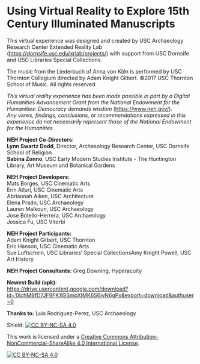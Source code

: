 # Using Virtual Reality to Explore 15th Century Illuminated Manuscripts



This virtual experience was designed and created by USC Archaeology Research Center Extended Reality Lab (https://dornsife.usc.edu/xrlab/projects/) with support from USC Dornsife and USC Libraries Special Collections. 

The music from the Liederbuch of Anna von Köln is performed by USC Thornton Collegium directed by Adam Knight Gilbert. ©2017 USC Thornton School of Music. All rights reserved.



*This virtual reality experience has been made possible in part by a Digital Humanities Advancement Grant from the National Endowment for the Humanities: Democracy demands wisdom* (https://www.neh.gov/).<br/>
*Any views, findings, conclusions, or recommendations expressed in this experience do not necessarily represent those of the National Endowment for the Humanities.*



**NEH Project Co-Directors**: <br/>
**Lynn Swartz Dodd**, Director, Archaeology Research Center, USC Dornsife School of Religion<br/>
**Sabina Zonno**, USC Early Modern Studies Institute - The Huntington Library, Art Museum and Botanical Gardens

**NEH Project Developers:**<br/>
Mats Borges, USC Cinematic Arts<br/>
Erin Atluri, USC Cinematic Arts<br/>
Abriannah Aiken, USC Architecture<br/>
Elena Prado, USC Archaeology<br/>
Lauren Malkoun, USC Archaeology<br/>
Jose Botello-Herrera, USC Archaeology<br/>
Jessica Fu, USC Viterbi<br/>

**NEH Project Participants:** <br/>
Adam Knight Gilbert, USC Thornton<br/>
Eric Hanson, USC Cinematic Arts<br/>
Sue Luftschein, USC Libraries’ Special CollectionsAmy Knight Powell, USC Art History

**NEH Project Consultants:**
Greg Downing, Hyperacuity 

**Newest Build (apk)**: <br/>
https://drive.usercontent.google.com/download?id=1XchMBfD7JF9FKXGSmpXIMK6S6jvN6gPx&export=download&authuser=0


**Thanks to:**
Luis Rodriguez-Perez, USC Archaeology



Shield: [![CC BY-NC-SA 4.0][cc-by-nc-sa-shield]][cc-by-nc-sa]

This work is licensed under a
[Creative Commons Attribution-NonCommercial-ShareAlike 4.0 International License][cc-by-nc-sa].

[![CC BY-NC-SA 4.0][cc-by-nc-sa-image]][cc-by-nc-sa]

[cc-by-nc-sa]: http://creativecommons.org/licenses/by-nc-sa/4.0/
[cc-by-nc-sa-image]: https://licensebuttons.net/l/by-nc-sa/4.0/88x31.png
[cc-by-nc-sa-shield]: https://img.shields.io/badge/License-CC%20BY--NC--SA%204.0-lightgrey.svg






